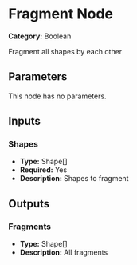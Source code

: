 
# Fragment Node

**Category:** Boolean

Fragment all shapes by each other

## Parameters

This node has no parameters.

## Inputs


### Shapes
- **Type:** Shape[]
- **Required:** Yes
- **Description:** Shapes to fragment


## Outputs


### Fragments
- **Type:** Shape[]
- **Description:** All fragments



